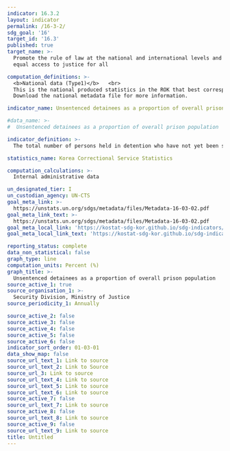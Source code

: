 ```yaml
---
indicator: 16.3.2
layout: indicator
permalink: /16-3-2/
sdg_goal: '16'
target_id: '16.3'
published: true
target_name: >-
  Promote the rule of law at the national and international levels and ensure
  equal access to justice for all

computation_definitions: >-
  <b>National data (Type1)</b>   <br>
  This is the national produced statistics in the ROK that best corresponds to the definition of UN SDGs indicators. <br>
  Download the national metadata file for more information.

indicator_name: Unsentenced detainees as a proportion of overall prison population

#data_name: >-
#  Unsentenced detainees as a proportion of overall prison population 

indicator_definition: >-
  The total number of persons held in detention who have not yet been sentenced, as a percentage of the total number of persons held in detention, in a given period. 'Sentenced' refers to persons subject to criminal proceedings who have received a decision from a competent authority regarding their conviction or acquittal. For the purposes of the indicator, persons who have received a 'non-final' decision are considered to be 'sentenced'. 

statistics_name: Korea Correctional Service Statistics 

computation_calculations: >-
  Internal administrative data 

un_designated_tier: I
un_custodian_agency: UN-CTS
goal_meta_link: >-
  https://unstats.un.org/sdgs/metadata/files/Metadata-16-03-02.pdf   
goal_meta_link_text: >-
  https://unstats.un.org/sdgs/metadata/files/Metadata-16-03-02.pdf   
goal_meta_local_link: 'https://kostat-sdg-kor.github.io/sdg-indicators/public/data/Metadata-16-03-02_ENG.pdf'
goal_meta_local_link_text: 'https://kostat-sdg-kor.github.io/sdg-indicators/public/data/Metadata-16-03-02_ENG.pdf'

reporting_status: complete
data_non_statistical: false
graph_type: line
computation_units: Percent (%)
graph_title: >-
  Unsentenced detainees as a proportion of overall prison population 
source_active_1: true
source_organisation_1: >-
  Security Division, Ministry of Justice
source_periodicity_1: Annually 

source_active_2: false
source_active_3: false
source_active_4: false
source_active_5: false
source_active_6: false
indicator_sort_order: 01-03-01
data_show_map: false
source_url_text_1: Link to source
source_url_text_2: Link to Source
source_url_3: Link to source
source_url_text_4: Link to source
source_url_text_5: Link to source
source_url_text_6: Link to source
source_active_7: false
source_url_text_7: Link to source
source_active_8: false
source_url_text_8: Link to source
source_active_9: false
source_url_text_9: Link to source
title: Untitled
---
```

